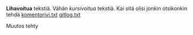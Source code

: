 **Lihavoitua** tekstiä. Vähän *kursivoitua* tekstiä. Kai sitä olisi jonkin 
otsikonkin tehdä
[komentorivi.txt](https://github.com/lautsar/otm-harjoitustyo/blob/master/laskarit/viikko1/komentorivi.txt)
[gitlog.txt](https://github.com/lautsar/otm-harjoitustyo/blob/master/laskarit/viikko1/gitlog.txt)

Muutos tehty
